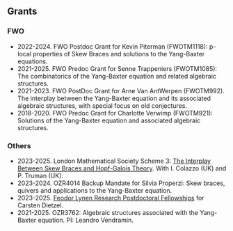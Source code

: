 ## Grants 

### FWO

* 2022-2024. FWO Postdoc Grant for Kevin Piterman (FWOTM1118): p-local properties of Skew Braces and solutions to the Yang-Baxter equations. 
* 2021-2025. FWO Predoc Grant for Senne Trappeniers (FWOTM1085): The combinatorics of the Yang-Baxter equation and related algebraic structures. 
* 2021-2023. FWO PostDoc Grant for Arne Van AntWerpen (FWOTM992). The interplay between the Yang-Baxter equation and its associated algebraic structures, with special focus on old conjectures. 
* 2018-2020. FWO Predoc Grant for Charlotte Verwimp (FWOTM921): Solutions of the Yang-Baxter equation and associated algebraic structures.

### Others

* 2023-2025. London Mathematical Society Scheme 3: [The Interplay Between Skew Braces and Hopf-Galois Theory](https://interplaysbhg.github.io/index.html). With I. Colazzo (UK) and P. Truman (UK).  
* 2023-2024. OZR4014 Backup Mandate for Silvia Properzi: Skew braces, quivers and applications to the Yang-Baxter equation.
* 2023-2025. [Feodor Lynen Research Postdoctoral Fellowships](https://www.humboldt-foundation.de/en/apply/sponsorship-programmes/feodor-lynen-research-fellowship) for Carsten Dietzel. 
* 2021-2025. OZR3762: Algebraic structures associated with the Yang-Baxter equation. PI: Leandro Vendramin.  

